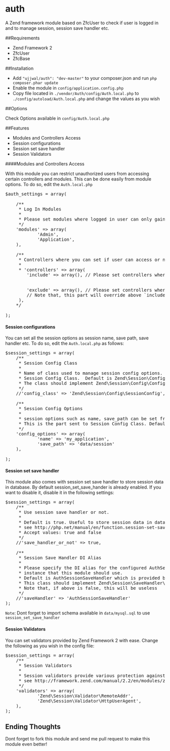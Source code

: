 auth
====

A Zend framework module based on ZfcUser to check if user is logged in and to manage session, session save handler etc.

##Requirements
* Zend Framework 2
* ZfcUser
* ZfcBase

##Installation
* Add `"ujjwal/auth": "dev-master"` to your composer.json and run `php composer.phar update`
* Enable the module in `config/application.config.php`
* Copy file located in `./vendor/Auth/config/Auth.local.php` to `./config/autoload/Auth.local.php` and change the values as you wish

##Options

Check Options available in `config/Auth.local.php` 

 
##Features
* Modules and Controllers Access
* Session configurations
* Session set save handler
* Session Validators

####Modules and Controllers Access

With this module you can restrict unauthorized users from accessing certain controllers and modules. This can be done easily from module options. To do so, edit the `Auth.local.php`

<pre>
$auth_settings = array(

    /**
     * Log In Modules
     *
     * Please set modules where logged in user can only gain access
     */
    'modules' => array(
            'Admin',
            'Application',    
    ),

    /**
     * Controllers where you can set if user can access or not
     *
     * 'controllers' => array(
        'include' => array(), // Please set controllers where logged in user can only gain access


        'exclude' => array(), // Please set controllers where public user as well as logged in user can gain access
        // Note that, this part will override above `include` and `modules`
     ),
    */

);
</pre>

#### Session configurations

You can set all the session options as session name, save path, save handler etc.
To do so, edit the `Auth.local.php` as follows:

<pre>
$session_settings = array(
    /**
     * Session Config Class
     *
     * Name of class used to manage session config options. Useful to create your own
     * Session Config Class.  Default is Zend\Session\Config\SessionConfig.
     * The class should implement Zend\Session\Config\ConfigInterface.
     */
    //'config_class' => 'Zend\Session\Config\SessionConfig',

    /**
     * Session Config Options
     *
     * session options such as name, save_path can be set from here
     * This is the part sent to Session Config Class. Default is empty array.
     */
    'config_options' => array(
            'name' => 'my_application',
            'save_path' => 'data/session'
    ),

);
</pre>

#### Session set save handler

This module also comes with session set save handler to store session data in database.
By default session_set_save_hander is already enabled. If you want to disable it, disable it in the following settings:

<pre>
$session_settings = array(
    /**
     * Use session save handler or not.
     * 
     * Default is true. Useful to store session data in database
     * see http://php.net/manual/en/function.session-set-save-handler.php
     * Accept values: true and false
     */
    //'save_handler_or_not' => true,

    /**
     * Session Save Handler DI Alias
     *
     * Please specify the DI alias for the configured AuthSessionSaveHandler
     * instance that this module should use.
     * Default is AuthSessionSaveHandler which is provided by this module.
     * This class should implement Zend\Session\SaveHandler\SaveHandlerInterface
     * Note that, if above is false, this will be useless
     */
    //'saveHandler' => 'AuthSessionSaveHandler'
);
</pre>

`Note`: Dont forget to import schema available in `data/mysql.sql` to use `session_set_save_handler`

#### Session Validators

You can set validators provided by Zend Framework 2 with ease.
Change the following as you wish in the config file:

<pre>
$session_settings = array(
    /**
     * Session Validators
     *
     * Session validators provide various protection against session hijacking.
     * see http://framework.zend.com/manual/2.2/en/modules/zend.session.validator.html for more details
     */
    'validators' => array(
            'Zend\Session\Validator\RemoteAddr',
            'Zend\Session\Validator\HttpUserAgent',    
    ),
);
</pre>


## Ending Thoughts

Dont forget to fork this module and send me pull request to make this module even better!
